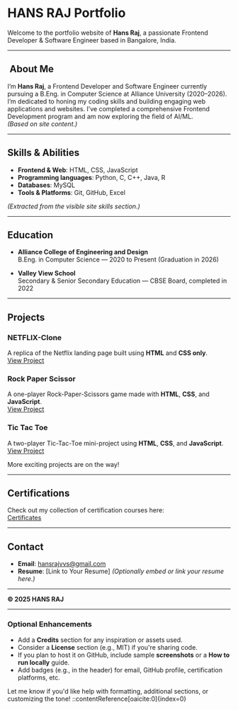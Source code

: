 # HANS RAJ Portfolio

Welcome to the portfolio website of **Hans Raj**, a passionate Frontend Developer & Software Engineer based in Bangalore, India.

---

## ​​​ About Me

I’m **Hans Raj**, a Frontend Developer and Software Engineer currently pursuing a B.Eng. in Computer Science at Alliance University (2020–2026). I’m dedicated to honing my coding skills and building engaging web applications and websites. I’ve completed a comprehensive Frontend Development program and am now exploring the field of AI/ML.  
*(Based on site content.)*

---

##  Skills & Abilities

- **Frontend & Web**: HTML, CSS, JavaScript  
- **Programming languages**: Python, C, C++, Java, R  
- **Databases**: MySQL  
- **Tools & Platforms**: Git, GitHub, Excel

*(Extracted from the visible site skills section.)*

---

##  Education

- **Alliance College of Engineering and Design**  
  B.Eng. in Computer Science — 2020 to Present (Graduation in 2026)

- **Valley View School**  
  Secondary & Senior Secondary Education — CBSE Board, completed in 2022

---

##  Projects

### **NETFLIX-Clone**
A replica of the Netflix landing page built using **HTML** and **CSS only**.  
[View Project](https://hansrajs1.github.io)

### **Rock Paper Scissor**
A one-player Rock-Paper-Scissors game made with **HTML**, **CSS**, and **JavaScript**.  
[View Project](https://hansrajs1.github.io)

### **Tic Tac Toe**
A two-player Tic-Tac-Toe mini-project using **HTML**, **CSS**, and **JavaScript**.  
[View Project](https://hansrajs1.github.io)

More exciting projects are on the way!

---

##  Certifications

Check out my collection of certification courses here:  
[Certificates](https://www.coursera.org)

---

##  Contact

- **Email**: hansrajvvs@gmail.com  
- **Resume**: [Link to Your Resume] *(Optionally embed or link your resume here.)*

---

**© 2025 HANS RAJ**

---

### Optional Enhancements

- Add a **Credits** section for any inspiration or assets used.
- Consider a **License** section (e.g., MIT) if you're sharing code.
- If you plan to host it on GitHub, include sample **screenshots** or a **How to run locally** guide.
- Add badges (e.g., in the header) for email, GitHub profile, certification platforms, etc.

Let me know if you'd like help with formatting, additional sections, or customizing the tone!
::contentReference[oaicite:0]{index=0}
